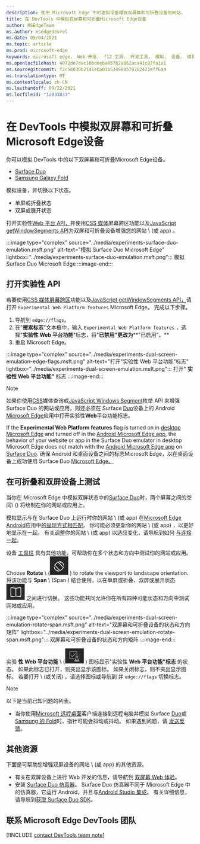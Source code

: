 ```yaml
---
description: 使用 Microsoft Edge 中的虚拟设备增强双屏幕和可折叠设备的网站。
title: 在 DevTools 中模拟双屏幕和可折叠Microsoft Edge设备
author: MSEdgeTeam
ms.author: msedgedevrel
ms.date: 05/04/2021
ms.topic: article
ms.prod: microsoft-edge
keywords: microsoft edge， Web 开发， f12 工具， 开发工具， 模拟， 设备， 模拟， 移动， 双屏， 可折叠， Surface Duo， Samsung 用户折叠
ms.openlocfilehash: 4072de7dac16bdeeba057b2a862aca41c87fa1a1
ms.sourcegitcommit: f2c56030b2141eba01b534984579762421eff6aa
ms.translationtype: MT
ms.contentlocale: zh-CN
ms.lasthandoff: 09/22/2021
ms.locfileid: "12033833"
---
```

# <a name="emulate-dual-screen-and-foldable-devices-in-microsoft-edge-devtools"></a>在 DevTools 中模拟双屏幕和可折叠Microsoft Edge设备

你可以模拟 DevTools 中的以下双屏幕和可折叠Microsoft Edge设备。

*   [Surface Duo][SurfaceDevicesDuo]
*   [Samsung Galaxy Fold][SamsungMobileGalaxyFold]

模拟设备，并切换以下状态。

*   单屏或折叠状态
*   双屏或展开状态

打开实验性[Web 平台 API，](#turn-on-experimental-apis)并使用[CSS 媒体][DualScreenDocsCssMedia]屏幕跨区功能以及[JavaScript getWindowSegments API][DualScreenDocsJSAPI]为双屏和可折叠设备增强您的网站 \ (或 app\) 。

:::image type="complex" source="../media/experiments-surface-duo-emulation.msft.png" alt-text="模拟 Surface Duo Microsoft Edge" lightbox="../media/experiments-surface-duo-emulation.msft.png":::
   模拟 Surface Duo Microsoft Edge
:::image-end:::

## <a name="turn-on-experimental-apis"></a>打开实验性 API

若要使用[CSS 媒体屏幕跨区][DualScreenDocsCssMedia]功能以及[JavaScript getWindowSegments API，][DualScreenDocsJSAPI]请打开 `Experimental Web Platform features` Microsoft Edge。  完成以下步骤。

1.  导航到 `edge://flags`。
1.  在"**搜索标志**"文本框中，输入 `Experimental Web Platform features` ，选择"**实验性 Web 平台功能**"标志，将"**已禁用"更改为****"已启用"。**
1.  重启 Microsoft Edge。

:::image type="complex" source="../media/experiments-dual-screen-emulation-edge-flags.msft.png" alt-text="打开&quot;实验性 Web 平台功能&quot;标志" lightbox="../media/experiments-dual-screen-emulation.msft.png":::
   打开" **实验性 Web 平台功能"** 标志
:::image-end:::

> [!NOTE]
> 如果你使用[CSS][DualScreenDocsCssMedia]媒体查询或[JavaScript Windows Segment][DualScreenDocsJSAPI]枚举 API 来增强 Surface Duo 的网站或应用，则还必须在 Surface [Duo][SurfaceDevicesDuo]设备上的 Android [Microsoft Edge][GooglePlayMicrosoftEdge]应用中打开实验性[][SurfaceDevicesDuo]**Web**平台功能标志。
>
> If the **Experimental Web Platform features** flag is turned on in [desktop Microsoft Edge][MicrosoftEdge] and turned off in the [Android Microsoft Edge app][GooglePlayMicrosoftEdge], the behavior of your website or app in the Surface Duo emulator in desktop Microsoft Edge does not match with the [Android Microsoft Edge app][GooglePlayMicrosoftEdge] on [Surface Duo][SurfaceDevicesDuo].  确保 Android 和桌面设备之间的标志Microsoft Edge，以在桌面设备上成功使用 Surface Duo [Microsoft Edge。][MicrosoftEdge]

## <a name="test-on-foldable-and-dual-screen-devices"></a>在可折叠和双屏设备上测试

当你在 Microsoft Edge 中模拟双屏状态中的[Surface Duo][SurfaceDevicesDuo]时，两个屏幕之间的空间\ (\) 将绘制在你的网站或应用上。

模拟显示与在 Surface Duo 上运行时你的网站 \ (或 app\) 在[Microsoft Edge Android][GooglePlayMicrosoftEdge]应用中[的呈现方式相匹配][SurfaceDevicesDuo]。  你可能必须更新你的网站 \ (或 app\) ，以更好地显示在一起。  有关调整你的网站 \ (或 app\) 以适应变化，请导航到如何 [与连接一起][DualScreenIntroductionHowWorkSeam]。

设备 [工具栏][DevtoolsDeviceModeIndexSimulateMobileViewport] 具有其他功能，可帮助你在多个状态和方向中测试你的网站或应用。  Choose **Rotate** \ (![ Rotate ](../media/rotate-dark-icon.msft.png) \) to rotate the viewport to landscape orientation. 将该功能与 **Span** \ (Span \) 结合使用，以在单屏或折叠、双屏或展开状态 ![ ](../media/span-dark-icon.msft.png) 之间进行切换。  这些功能共同允许你在所有四种可能状态和方向中测试网站或应用。

:::image type="complex" source="../media/experiments-dual-screen-emulation-rotate-span.msft.png" alt-text="双屏幕和可折叠设备的状态和方向矩阵" lightbox="../media/experiments-dual-screen-emulation-rotate-span.msft.png":::
   双屏幕和可折叠设备的状态和方向矩阵
:::image-end:::

实验 **性 Web 平台功能** \ (![ ExperimentalApis ](../media/experimental-apis-dark-icon.msft.png) \) 图标显示"实验性 **Web 平台功能"标志** 的状态。  如果此标志已打开，则突出显示该图标。  如果关闭标志，则不突出显示图标。  若要打开 \ (或关闭\) ，请选择图标或导航到 并 `edge://flags` 切换标志。

> [!NOTE]
> 以下是当前已知问题的列表。
>
> *   当你使用[Microsoft 远程桌面][RemoteDesktopClientDocs]客户端连接到远程电脑并模拟 Surface [Duo][SurfaceDevicesDuo]或[Samsung 的 Fold][SamsungMobileGalaxyFold]时，指针可能会抖动或抖动。  如果遇到问题，请 [发送反馈](#getting-in-touch-with-the-microsoft-edge-devtools-team)。

## <a name="additional-resources"></a>其他资源

下面是可帮助您增强双屏设备的网站 \ (或 app\) 的其他资源。

*   有关在双屏设备上进行 Web 开发的信息，请导航到 [双屏幕 Web 体验][DualScreenWebIndex]。
*   安装 [Surface Duo 仿真器][DualScreenAndroidUseEmulator]。  Surface Duo 仿真器不同于 Microsoft Edge 中的仿真器，它运行 Android，并且与[Android Studio 集成][AndroidDeveloperStudio]。  有关详细信息，请导航到[获取 Surface Duo SDK][DualScreenAndroidGetDuoSdk]。

## <a name="getting-in-touch-with-the-microsoft-edge-devtools-team"></a>联系 Microsoft Edge DevTools 团队

[!INCLUDE [contact DevTools team note](../includes/contact-devtools-team-note.md)]

<!-- links -->

[DevtoolsDeviceModeIndexSimulateMobileViewport]: ../device-mode/index.md#simulate-a-mobile-viewport "在 Microsoft Edge DevTools 中通过设备模式模拟移动设备 | Microsoft Edge"

[DualScreenWebIndex]: /dual-screen/web/index "双屏 Web 体验|Microsoft Docs"
[DualScreenAndroidGetDuoSdk]: /dual-screen/android/get-duo-sdk "获取 Surface Duo 模拟器|Microsoft Docs"
[DualScreenIntroductionHowWorkSeam]: /dual-screen/introduction#how-to-work-with-the-seam "如何处理接缝 - 双屏幕设备简介| Microsoft Docs"
[DualScreenAndroidUseEmulator]: /dual-screen/android/use-emulator "使用 Surface Duo 模拟器|Microsoft Docs"
[DualScreenDocsCssMedia]: /dual-screen/web/css-media-spanning "用于双屏幕检测的 CSS 媒体屏幕跨越功能 | Microsoft Docs"
[DualScreenDocsJSAPI]: /dual-screen/web/javascript-getwindowsegments "适用于双屏幕设备的 getWindowSegments JavaScript AP | Microsoft Docs"

[RemoteDesktopClientDocs]: /windows-server/remote/remote-desktop-services/clients/remote-desktop-clients "远程桌面客户端|Microsoft Docs"

[MicrosoftEdge]: https://www.microsoft.com/edge "Microsoft Edge"

[SurfaceDevicesDuo]: https://www.microsoft.com/surface/devices/surface-duo "Surface Duo |Microsoft Surface"

[AndroidDeveloperStudio]: https://developer.android.com/studio/ "Android Studio"

[GooglePlayMicrosoftEdge]: https://play.google.com/store/apps/details?id=com.microsoft.emmx "Microsoft Edge |Google Play"

[SamsungMobileGalaxyFold]: https://www.samsung.com/global/galaxy/galaxy-fold "百合|三星"
